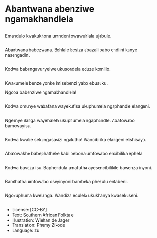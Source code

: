# Abantwana abenziwe ngamakhandlela

##
Emandulo kwakukhona
umndeni owawuhlala
ujabule.

##
Abantwana babezwana.
Behlale besiza abazali
babo endlini kanye
nasengadini.

##
Kodwa
babengavunyelwe
ukusondela eduze
komlilo.

##
Kwakumele benze
yonke imisebenzi yabo
ebusuku.

Ngoba babenziwe ngamakhandlela!

##
Kodwa omunye
wabafana wayekufisa
ukuphumela
ngaphandle elangeni.

##
Ngelinye ilanga
wayehalela ukuphumela
ngaphandle. Abafowabo
bamxwayisa.

##
Kodwa kwabe
sekungasasizi ngalutho!
Wancibilika elangeni
elishisayo.

##
Abafowakhe
babephatheke kabi
bebona umfowabo
encibilika ephela.

##
Kodwa baveza isu.
Baphendula amafutha
ayesencibilikile
bawenza inyoni.

##
Bamthatha umfowabo
oseyinyoni bambeka
phezulu entabeni.

##
Ngokuphuma kwelanga.
Wandiza eculela
ukukhanya
kwasekuseni.

##
* License: [CC-BY]
* Text: Southern African Folktale
* Illustration: Wiehan de Jager
* Translation: Phumy Zikode
* Language: zu
